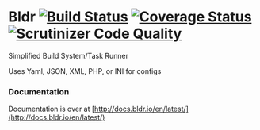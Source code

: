 Bldr [![Build Status](https://travis-ci.org/bldr-io/bldr.svg?branch=master)](https://travis-ci.org/bldr-io/bldr) [![Coverage Status](https://coveralls.io/repos/bldr-io/bldr/badge.png)](https://coveralls.io/r/bldr-io/bldr) [![Scrutinizer Code Quality](https://scrutinizer-ci.com/g/bldr-io/bldr/badges/quality-score.png?s=fc2f6d8f68605e041a0cbf9965fe42bb42484ca4)](https://scrutinizer-ci.com/g/bldr-io/bldr/)
=======

Simplified Build System/Task Runner

Uses Yaml, JSON, XML, PHP, or INI for configs


### Documentation

Documentation is over at [http://docs.bldr.io/en/latest/](http://docs.bldr.io/en/latest/)
